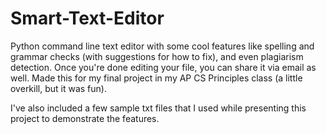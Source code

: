 # Smart-Text-Editor
Python command line text editor with some cool features like spelling and grammar checks (with suggestions for how to fix), and even plagiarism detection. Once you're done editing your file, you can share it via email as well. Made this for my final project in my AP CS Principles class (a little overkill, but it was fun).

I've also included a few sample txt files that I used while presenting this project to demonstrate the features.
